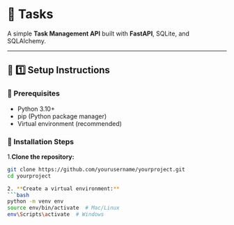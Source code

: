 # 🚀 Tasks

A simple **Task Management API** built with **FastAPI**, SQLite, and SQLAlchemy.

---

## 📌 1️⃣ Setup Instructions

### 🔹 Prerequisites
- Python 3.10+
- pip (Python package manager)
- Virtual environment (recommended)

### 🔹 Installation Steps

1️.**Clone the repository:**  
```bash
git clone https://github.com/yourusername/yourproject.git
cd yourproject

2. **Create a virtual environment:** 
```bash
python -m venv env
source env/bin/activate  # Mac/Linux
env\Scripts\activate  # Windows